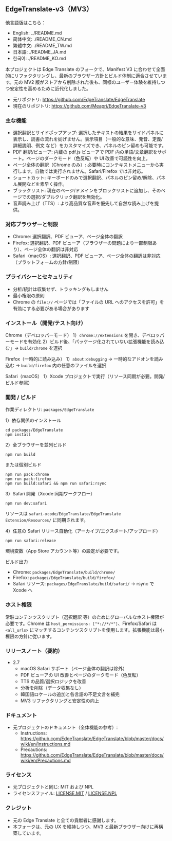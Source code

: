 ## EdgeTranslate-v3（MV3）

他言語版はこちら：
- English: ../README.md
- 简体中文: ./README_CN.md
- 繁體中文: ./README_TW.md
- 日本語: ./README_JA.md
- 한국어: ./README_KO.md

本プロジェクトは Edge Translate のフォークで、Manifest V3 に合わせて全面的にリファクタリングし、最新のブラウザー方針とビルド体制に適合させています。元の MV2 版がストアから削除された後も、同様のユーザー体験を維持しつつ安定性を高めるために近代化しました。

- 元リポジトリ: https://github.com/EdgeTranslate/EdgeTranslate
- 現在のリポジトリ: https://github.com/Meapri/EdgeTranslate-v3

### 主な機能
- 選択翻訳とサイドポップアップ: 選択したテキストの結果をサイドパネルに表示し、読書の流れを妨げません。表示項目（一般的な意味、発音、定義/詳細説明、例文 など）をカスタマイズでき、パネルのピン留めも可能です。
- PDF 翻訳/ビューア: 内蔵の pdf.js ビューアで PDF 内の単語/文章翻訳をサポート。ページのダークモード（色反転）や UI 改善で可読性を向上。
- ページ全体の翻訳（Chrome のみ）: 必要時にコンテキストメニューから実行します。自動では実行されません。Safari/Firefox では非対応。
- ショートカット: キーボードのみで選択翻訳、パネルのピン留め/解除、パネル展開などを素早く操作。
- ブラックリスト: 現在のページ/ドメインをブロックリストに追加し、そのページでの選択/ダブルクリック翻訳を無効化。
- 音声読み上げ（TTS）: より高品質な音声を優先して自然な読み上げを提供。

### 対応ブラウザーと制限
- Chrome: 選択翻訳、PDF ビューア、ページ全体の翻訳
- Firefox: 選択翻訳、PDF ビューア（ブラウザーの問題により一部制限あり）、ページ全体の翻訳は非対応
- Safari（macOS）: 選択翻訳、PDF ビューア、ページ全体の翻訳は非対応（プラットフォームの方針/制限）

### プライバシーとセキュリティ
- 分析/統計は収集せず、トラッキングもしません
- 最小権限の原則
- Chrome の `file://` ページでは「ファイルの URL へのアクセスを許可」を有効にする必要がある場合があります

### インストール（開発/テスト向け）
Chrome（デベロッパーモード）
1）`chrome://extensions` を開き、デベロッパーモードを有効化
2）ビルド後、「パッケージ化されていない拡張機能を読み込む」→ `build/chrome` を選択

Firefox（一時的に読み込み）
1）`about:debugging` → 一時的なアドオンを読み込む → `build/firefox` 内の任意のファイルを選択

Safari（macOS）
1）Xcode プロジェクトで実行（リソース同期が必要。開発/ビルド参照）

### 開発 / ビルド
作業ディレクトリ: `packages/EdgeTranslate`

1）依存関係のインストール
```
cd packages/EdgeTranslate
npm install
```

2）全ブラウザーを並列ビルド
```
npm run build
```
または個別ビルド
```
npm run pack:chrome
npm run pack:firefox
npm run build:safari && npm run safari:rsync
```

3）Safari 開発（Xcode 同期ワークフロー）
```
npm run dev:safari
```
リソースは `safari-xcode/EdgeTranslate/EdgeTranslate Extension/Resources/` に同期されます。

4）任意の Safari リリース自動化（アーカイブ/エクスポート/アップロード）
```
npm run safari:release
```
環境変数（App Store アカウント等）の設定が必要です。

ビルド出力
- Chrome: `packages/EdgeTranslate/build/chrome/`
- Firefox: `packages/EdgeTranslate/build/firefox/`
- Safari リソース: `packages/EdgeTranslate/build/safari/` → rsync で Xcode へ

### ホスト権限
常駐コンテンツスクリプト（選択翻訳 等）のためにグローバルなホスト権限が必要です。Chrome は `host_permissions: ["*://*/*"]`、Firefox/Safari は `<all_urls>` にマッチするコンテンツスクリプトを使用します。拡張機能は最小権限の方針に従います。

### リリースノート（要約）
- 2.7
  - macOS Safari サポート（ページ全体の翻訳は除外）
  - PDF ビューアの UI 改善とページのダークモード（色反転）
  - TTS の品質/選択ロジックを改善
  - 分析を削除（データ収集なし）
  - 韓国語ロケールの追加と各言語の不足文言を補完
  - MV3 リファクタリングと安定性の向上

### ドキュメント
- 元プロジェクトのドキュメント（全体機能の参考）:
  - Instructions: https://github.com/EdgeTranslate/EdgeTranslate/blob/master/docs/wiki/en/Instructions.md
  - Precautions: https://github.com/EdgeTranslate/EdgeTranslate/blob/master/docs/wiki/en/Precautions.md

### ライセンス
- 元プロジェクトと同じ: MIT および NPL
- ライセンスファイル: [LICENSE.MIT](../LICENSE.MIT) / [LICENSE.NPL](../LICENSE.NPL)

### クレジット
- 元の Edge Translate と全ての貢献者に感謝します。
- 本フォークは、元の UX を維持しつつ、MV3 と最新ブラウザー向けに再構築しています。

